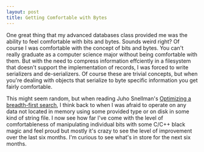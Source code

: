 ```yaml
---
layout: post
title: Getting Comfortable with Bytes
---
```


One great thing that my advanced databases class provided me was the ability to feel comfortable with bits and bytes. Sounds weird right? Of course I was comfortable with the concept of bits and bytes. You can't really graduate as a computer science major without being comfortable with them. But with the need to compress information effciently in a filesystem that doesn't support the implementation of records, I was forced to write serializers and de-serializers. Of course these are trivial concepts, but when you're dealing with objects that serialize to byte specific information you get fairly comfortable.

This might seem random, but when reading  Juho Snellman's [Optimizing a breadth-first search](https://humanreadablemag.us18.list-manage.com/track/click?u=ab0f46cf302c0ed836e0bf0ad&id=7f98d317f6&e=528fbfb533), I think back to when I was afraid to operate on any data not located in memory using some provided type or on disk in some kind of string file. I now see how far I've come with the level of comfortableness of manipulating individual bits with some C/C++ black magic and feel proud but mostly it's crazy to see the level of improvement over the last six months. I'm curious to see what's in store for the next six months.